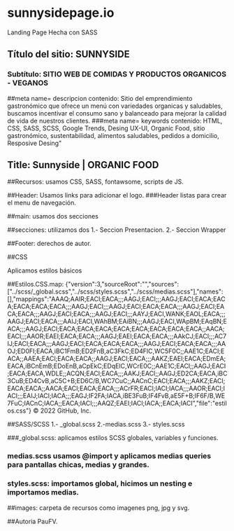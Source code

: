 # sunnysidepage.io
Landing Page Hecha con SASS
## Título del sitio: SUNNYSIDE
### Subtítulo: SITIO WEB DE COMIDAS Y PRODUCTOS ORGANICOS - VEGANOS

##meta name= descripcion contenido: Sitio del emprendimiento gastronómico que ofrece un menú con variedades organicas y saludables, buscamos incentivar el consumo sano y balanceado para mejorar la calidad de vida de nuestros clientes.
###meta name= keywords contenido: HTML, CSS, SASS, SCSS, Google Trends, Desing UX-UI, Organic Food, sitio gastronómico, sustentabilidad, alimentos saludables, pedidos a domicilio, Resposive Desing"

## Title: Sunnyside | ORGANIC FOOD

##Recursos: usamos CSS, SASS, fontawsome, scripts de JS.

##Header: Usamos links para adicionar el logo.
###Header listas para crear el menu de navegación.

##main: usamos dos secciones

##secciones: utilizamos dos
1.- Seccion Presentacion.
2.- Seccion Wrapper

##Footer: derechos de autor.

##CSS 

Aplicamos estilos básicos 

##Estilos.CSS.map: {"version":3,"sourceRoot":"","sources":["../scss/_global.scss","../scss/styles.scss","../scss/medias.scss"],"names":[],"mappings":"AAAQ;AAIR;EACI;EACA;;;AAGJ;EACI;;;AAGJ;EACI;EACA;EACA;EACA;EACA;EACA;;;AAGJ;EACI;;;AAGJ;EACI;EACA;EACA;;;AAGJ;EACI;EACA;EACA;;;AAGJ;EACI;EACA;;;AAGJ;EACI;;;AAYJ;EACI,WANK;EAOL;EACA;;;AAGJ;EACI;EACA;;;AAIJ;EACI,WAhBM;EAiBN;;;AAGJ;EACI,WApBM;EAqBN;EACA;;;AAGJ;EACI;EACA;EACA;EACA;EACA;EACA;EACA;EACA;EACA;;AACA;EACI;;;AAOR;EAEI;EACA;EACA;;;AAGJ;EAEI;EACA;EACA;;;AAkCJ;EACI;;;AC7IJ;EACI;EACA;;;AAGJ;EACI;EACA;EACA;EACA;;;AAGJ;EACI;EACA;EACA;;;AAOJ;ED0FI;EACA,iBC1FmB;ED2FnB,aC3FkC;ED4FlC,WC5F0C;;AAE1C;EACI;EACA;;AAEA;EACI;EACA;EACA;;AAGJ;EACI;EACA;;;AAKZ;EAEI;EACA;EDmEA;EACA,iBCnEmB;EDoEnB,aCpEkC;EDqElC,WCrE0C;;AAE1C;EACI;;AAGJ;EACI;EACA;EACA,WDLE;;ACQN;EACI;EACA;;;AAKJ;EACI;;AAGJ;ED2CA;EACA,iBC3CuB;ED4CvB,aC5C+B;ED6C/B,WC7CuC;;AACnC;EACI;EACA;;;AAKZ;EACI;EACA;EACA;;AACA;EACI;EACA;EACA;;;ACrFR;EACI;IACI;IACA;;;AAOR;EACI;IACI;;;EAIJ;IACI;IACA;;;EAGJ;IF2FA;IACA,iBE3FuB;IF4FvB,aE5F+B;IF6F/B,WE7FuC;IACnC;IACA;;EACA;IACI;;;AAQZ;EAEI;IACI;IACA;;EACA;IACI","file":"estilos.css"}
© 2022 GitHub, Inc.

##SASS/SCSS
1.- _global.scss
2.-medias.scss
3.- styles.scss

###_global.scss: aplicamos estilos SCSS globales, variables y funciones.
### medias.scss usamos @import y aplicamos medias queries para pantallas chicas, medias y grandes.
### styles.scss: importamos global, hicimos un nesting e importamos medias.

##images: carpeta de recursos como imagenes png, jpg y svg.

##Autoria PauFV.



